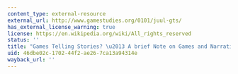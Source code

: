 ```yaml
---
content_type: external-resource
external_url: http://www.gamestudies.org/0101/juul-gts/
has_external_license_warning: true
license: https://en.wikipedia.org/wiki/All_rights_reserved
status: ''
title: "Games Telling Stories? \u2013 A brief Note on Games and Narratives"
uid: 46dbe02c-1702-44f2-ae26-7ca13a94314e
wayback_url: ''
---
```

